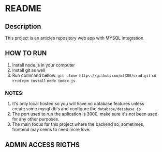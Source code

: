 # README

## Description
  
  This project is an articles repository web app with MYSQL integration.
  
## HOW TO RUN

  1. Install node.js in your computer
  2. Install git as well
  3. Run command bellow:
    `git clone https://github.com/mt300/crud.git`
    `cd crud`
    `npm install`
    `node index.js`
    
 ### NOTES:
   1. It's only local hosted so you will have no database features unless create some mysql db's and configure the `database/database.js`
   2. The port used to run the aplication is 3000, make sure it's not been used for any other purposes. 
   3. The main focus for this project where the backend so, sometimes, frontend may seens to need more love.

## ADMIN ACCESS RIGTHS